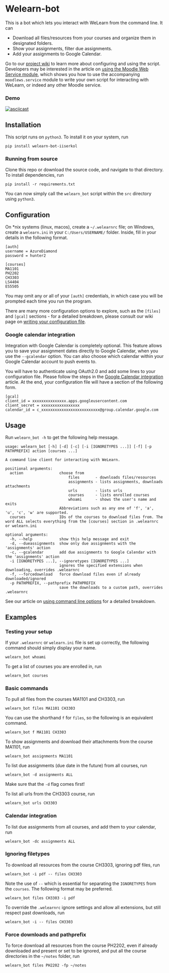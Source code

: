 # Welearn-bot
This is a bot which lets you interact with WeLearn from the command line. It can
- Download all files/resources from your courses and organize them in designated folders.
- Show your assignments, filter due assignments.
- Add your assignments to Google Calendar.


Go to our [project wiki](https://github.com/ParthBibekar/Welearn-bot/wiki) to learn more about configuring and using the script.
Developers may be interested in the article on [using the Moodle Web Service module](https://github.com/ParthBibekar/Welearn-bot/wiki/Using-the-Moodle-Web-Service-module),
which shows you how to use the accompanying `moodlews.service` module to write your own script for interacting with WeLearn, or indeed any other Moodle service.

### Demo
[![asciicast](https://asciinema.org/a/LuVrCehQKXCBeCeXNRUZqgLdm.svg)](https://asciinema.org/a/LuVrCehQKXCBeCeXNRUZqgLdm)

## Installation
This script runs on `python3`. To install it on your system, run
```
pip install welearn-bot-iiserkol
```

### Running from source
Clone this repo or download the source code, and navigate to that directory. To install dependencies, run
```
pip install -r requirements.txt
```
You can now simply call the `welearn_bot` script within the `src` directory using `python3`.

## Configuration
On \*nix systems (linux, macos), create a `~/.welearnrc` file; on Windows, create a `welearn.ini` in your `C:/Users/USERNAME/` folder.
Inside, fill in your details in the following format.

```
[auth]
username = AzureDiamond
password = hunter2

[courses]
MA1101
PH2202
CH3303
LS4404
ES5505
```

You may omit any or all of your `[auth]` credentials, in which case you will be prompted each time you run the program.

There are many more configuration options to explore, such as the `[files]` and `[gcal]` sections - for a detailed breakdown, please consult our
wiki page on [writing your configuration file](https://github.com/ParthBibekar/Welearn-bot/wiki/Writing-your-configuration-file).

### Google calendar integration
Integration with Google Calendar is completely optional. This feature allows you to save your assignment dates directly to Google Calendar, when you use the `--gcalendar` option.
You can also choose which calendar within your Google Calendar account to push events to.

You will have to authenticate using OAuth2.0 and add some lines to your configuration file.
Please follow the steps in the [Google Calendar integration](https://github.com/ParthBibekar/Welearn-bot/wiki/Google-Calendar-integration) article.
At the end, your configuration file will have a section of the following form.
```
[gcal]
client_id = xxxxxxxxxxxxxxx.apps.googleusercontent.com
client_secret = xxxxxxxxxxxxxxxxx
calendar_id = c_xxxxxxxxxxxxxxxxxxxxxxxxxx@group.calendar.google.com
```

## Usage
Run `welearn_bot -h` to get the following help message.
```
usage: welearn_bot [-h] [-d] [-c] [-i [IGNORETYPES ...]] [-f] [-p PATHPREFIX] action [courses ...]

A command line client for interacting with WeLearn.

positional arguments:
  action                choose from
                            files       - downloads files/resources
                            assignments - lists assignments, downloads attachments
                            urls        - lists urls
                            courses     - lists enrolled courses
                            whoami      - shows the user's name and exits
                        Abbreviations such as any one of 'f', 'a', 'u', 'c', 'w' are supported.
  courses               IDs of the courses to download files from. The word ALL selects everything from the [courses] section in .welearnrc or welearn.ini

optional arguments:
  -h, --help            show this help message and exit
  -d, --dueassignments  show only due assignments with the 'assignments' action
  -c, --gcalendar       add due assignments to Google Calendar with the 'assignments' action
  -i [IGNORETYPES ...], --ignoretypes [IGNORETYPES ...]
                        ignores the specified extensions when downloading, overrides .welearnrc
  -f, --forcedownload   force download files even if already downloaded/ignored
  -p PATHPREFIX, --pathprefix PATHPREFIX
                        save the downloads to a custom path, overrides .welearnrc
```
See our article on [using command line options](https://github.com/ParthBibekar/Welearn-bot/wiki/Using-command-line-options) for a detailed breakdown.

## Examples
### Testing your setup
If your `.welearnrc` or `welearn.ini` file is set up correctly, the following command should simply display your name.
```
welearn_bot whoami
```
To get a list of courses you are enrolled in, run
```
welearn_bot courses
```
### Basic commands
To pull all files from the courses MA1101 and CH3303, run
```
welearn_bot files MA1101 CH3303
```
You can use the shorthand `f` for `files`, so the following is an equivalent command.
```
welearn_bot f MA1101 CH3303
```
To show assignments and download their attachments from the course MA1101, run
```
welearn_bot assignments MA1101
```
To list due assignments (due date in the future) from all courses, run
```
welearn_bot -d assignments ALL
```
Make sure that the `-d` flag comes first!

To list all urls from the CH3303 course, run
```
welearn_bot urls CH3303
```
### Calendar integration
To list due assignments from all courses, and add them to your calendar, run
```
welearn_bot -dc assignments ALL
```
### Ignoring filetypes
To download all resources from the course CH3303, ignoring pdf files, run
```
welearn_bot -i pdf -- files CH3303
```
Note the use of `--` which is essential for separating the `IGNORETYPES` from the `courses`. The following format may be preferred.
```
welearn_bot files CH3303 -i pdf
```
To override the `.welearnrc` ignore settings and allow all extensions, but still respect past downloads, run 
```
welearn_bot -i -- files CH3303
```
### Force downloads and pathprefix
To force download all resources from the course PH2202, even if already downloaded and present or set to be ignored, 
and put all the course directories in the `~/notes` folder, run
```
welearn_bot files PH2202 -fp ~/notes 
```

